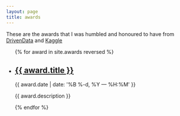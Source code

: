 ```yaml
---
layout: page
title: awards
---
```

These are the awards that I was humbled and honoured to have from [DrivenData](www.drivendata.org) and [Kaggle](www.kaggle.com)          

<ul class="post-list">
{% for award in site.awards reversed %}
    <li>
        <h2><a class="poem-title" href="{{ award.url | prepend: site.baseurl }}">{{ award.title }}</a></h2>
        <p class="post-meta">{{ award.date | date: '%B %-d, %Y — %H:%M' }}</p>
         <p>{{ award.description }}</p>
      </li>
{% endfor %}
</ul>
